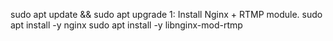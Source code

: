 sudo apt update && sudo apt upgrade
1: Install Nginx + RTMP module.
sudo apt install -y nginx
sudo apt install -y libnginx-mod-rtmp
